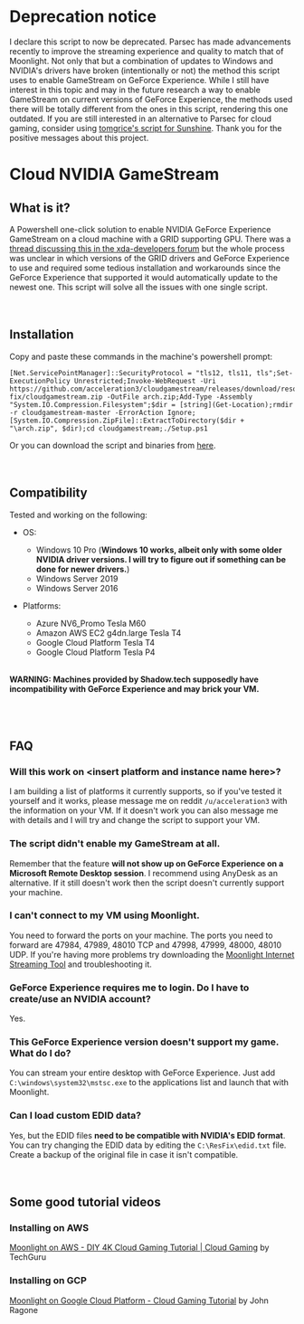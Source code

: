 # Deprecation notice
I declare this script to now be deprecated. Parsec has made advancements recently to improve the streaming experience and quality to match that of Moonlight. Not only that but a combination of updates to Windows and NVIDIA's drivers have broken (intentionally or not) the method this script uses to enable GameStream on GeForce Experience. While I still have interest in this topic and may in the future research a way to enable GameStream on current versions of GeForce Experience, the methods used there will be totally different from the ones in this script, rendering this one outdated. If you are still interested in an alternative to Parsec for cloud gaming, consider using [tomgrice's script for Sunshine](https://github.com/tomgrice/cloudgamestream-sunshine). Thank you for the positive messages about this project.

# Cloud NVIDIA GameStream

## What is it?
A Powershell one-click solution to enable NVIDIA GeForce Experience GameStream on a cloud machine with a GRID supporting GPU. There was a [thread discussing this in the xda-developers forum](https://forum.xda-developers.com/showthread.php?t=2394478) but the whole process was unclear in which versions of the GRID drivers and GeForce Experience to use and required some tedious installation and workarounds since the GeForce Experience that supported it would automatically update to the newest one. This script will solve all the issues with one single script.  
&nbsp;  
&nbsp;  

## Installation
Copy and paste these commands in the machine's powershell prompt:
```
[Net.ServicePointManager]::SecurityProtocol = "tls12, tls11, tls";Set-ExecutionPolicy Unrestricted;Invoke-WebRequest -Uri https://github.com/acceleration3/cloudgamestream/releases/download/resolution-fix/cloudgamestream.zip -OutFile arch.zip;Add-Type -Assembly "System.IO.Compression.Filesystem";$dir = [string](Get-Location);rmdir -r cloudgamestream-master -ErrorAction Ignore;[System.IO.Compression.ZipFile]::ExtractToDirectory($dir + "\arch.zip", $dir);cd cloudgamestream;./Setup.ps1
```
Or you can download the script and binaries from [here](https://github.com/acceleration3/cloudgamestream/releases/download/resolution-fix/cloudgamestream.zip).  
&nbsp;  
&nbsp;  

## Compatibility
Tested and working on the following:

* OS:
	* Windows 10 Pro (**Windows 10 works, albeit only with some older NVIDIA driver versions. I will try to figure out if something can be done for newer drivers.**)
	* Windows Server 2019
	* Windows Server 2016
	
* Platforms:
	* Azure NV6_Promo Tesla M60
	* Amazon AWS EC2 g4dn.large Tesla T4
	* Google Cloud Platform Tesla T4
	* Google Cloud Platform Tesla P4
	
&nbsp;  
**WARNING: Machines provided by Shadow.tech supposedly have incompatibility with GeForce Experience and may brick your VM.**  
&nbsp;  
&nbsp;  
&nbsp;  
## FAQ
### Will this work on \<insert platform and instance name here\>?
I am building a list of platforms it currently supports, so if you've tested it yourself and it works, please message me on reddit `/u/acceleration3` with the information on your VM. If it doesn't work you can also message me with details and I will try and change the script to support your VM.

### The script didn't enable my GameStream at all.
  Remember that the feature **will not show up on GeForce Experience on a Microsoft Remote Desktop session**. I recommend using AnyDesk as an alternative. If it still doesn't work then the script doesn't currently support your machine. 

### I can't connect to my VM using Moonlight.
  You need to forward the ports on your machine. The ports you need to forward are 47984, 47989, 48010 TCP and 47998, 47999, 48000, 48010 UDP. If you're having more problems try downloading the [Moonlight Internet Streaming Tool](https://github.com/moonlight-stream/Internet-Hosting-Tool/releases) and troubleshooting it.

### GeForce Experience requires me to login. Do I have to create/use an NVIDIA account?
  Yes.

### This GeForce Experience version doesn't support my game. What do I do?
  You can stream your entire desktop with GeForce Experience. Just add `C:\windows\system32\mstsc.exe` to the applications list and launch that with Moonlight.

### Can I load custom EDID data?
  Yes, but the EDID files **need to be compatible with NVIDIA's EDID format**. You can try changing the EDID data by editing the `C:\ResFix\edid.txt` file. Create a backup of the original file in case it isn't compatible.
&nbsp;  
&nbsp;  
&nbsp;
## Some good tutorial videos
### Installing on AWS
  [Moonlight on AWS - DIY 4K Cloud Gaming Tutorial | Cloud Gaming](https://www.youtube.com/watch?v=u9N_vonzn8A) by TechGuru 
### Installing on GCP
  [Moonlight on Google Cloud Platform - Cloud Gaming Tutorial](https://www.youtube.com/watch?v=kNZ6NhPJYfA) by John Ragone

